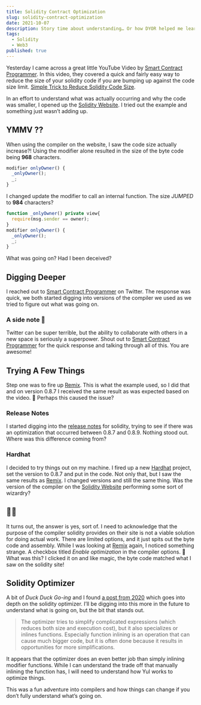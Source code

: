 ```yaml
---
title: Solidity Contract Optimization
slug: solidity-contract-optimization
date: 2021-10-07
description: Story time about understanding… Or how DYOR helped me learn more.
tags:
  - Solidity
  - Web3
published: true
---
```


Yesterday I came across a great little YouTube Video by [Smart Contract Programmer](https://www.youtube.com/channel/UCJWh7F3AFyQ_x01VKzr9eyA). In this video, they covered a quick and fairly easy way to reduce the size of your solidity code if you are bumping up against the code size limit. [Simple Trick to Reduce Solidity Code Size](https://www.youtube.com/watch?v=XDqD3X8DCiw).

In an effort to understand what was actually occurring and why the code was smaller, I opened up the [Solidity Website](https://soliditylang.org/). I tried out the example and something just wasn’t adding up.

## YMMV ??

When using the compiler on the website, I saw the code size actually increase?! Using the modifier alone resulted in the size of the byte code being **968** characters.

```js
modifier onlyOwner() {
  _onlyOwner();
  _;
}
```

I changed update the modifier to call an internal function. The size _JUMPED_ to **984** characters?

```js
function _onlyOwner() private view{
  require(msg.sender == owner);
}
modifier onlyOwner() {
  _onlyOwner();
  _;
}
```

What was going on? Had I been deceived?

## Digging Deeper

I reached out to [Smart Contract Programmer](https://twitter.com/ProgrammerSmart) on Twitter. The response was quick, we both started digging into versions of the compiler we used as we tried to figure out what was going on.

### A side note 🤝

Twitter can be super terrible, but the ability to collaborate with others in a new space is seriously a superpower. Shout out to [Smart Contract Programmer](https://twitter.com/ProgrammerSmart) for the quick response and talking through all of this. You are awesome!

## Trying A Few Things

Step one was to fire up [Remix](https://remix.ethereum.org/). This is what the example used, so I did that and on version 0.8.7 I received the same result as was expected based on the video. 🤔 Perhaps this caused the issue?

### Release Notes

I started digging into the [release notes](https://github.com/ethereum/solidity/releases) for solidity, trying to see if there was an optimization that occurred between 0.8.7 and 0.8.9. Nothing stood out. Where was this difference coming from?

### Hardhat

I decided to try things out on my machine. I fired up a new [Hardhat](https://hardhat.org/) project, set the version to 0.8.7 and put in the code. Not only that, but I saw the same results as [Remix](https://remix.ethereum.org/). I changed versions and still the same thing. Was the version of the compiler on the [Solidity Website](https://soliditylang.org/) performing some sort of wizardry?

## 🧙‍♂️

It turns out, the answer is yes, sort of. I need to acknowledge that the purpose of the compiler solidity provides on their site is not a viable solution for doing actual work. There are limited options, and it just spits out the byte code and assembly. While I was looking at [Remix](https://remix.ethereum.org/) again, I noticed something strange. A checkbox titled _Enable optimization_ in the compiler options. 🧐 What was this? I clicked it on and like magic, the byte code matched what I saw on the solidity site!

## Solidity Optimizer

A bit of _Duck Duck Go-ing_ and I found [a post from 2020](https://blog.soliditylang.org/2020/11/04/solidity-ama-1-recap/) which goes into depth on the solidity optimizer. I’ll be digging into this more in the future to understand what is going on, but the bit that stands out.

> The optimizer tries to simplify complicated expressions (which reduces both size and execution cost), but it also specializes or inlines functions. Especially function inlining is an operation that can cause much bigger code, but it is often done because it results in opportunities for more simplifications.

It appears that the optimizer does an even better job than simply inlining modifier functions. While I can understand the trade off that manually inlining the function has, I will need to understand how Yul works to optimize things.

This was a fun adventure into compilers and how things can change if you don’t fully understand what’s going on.
